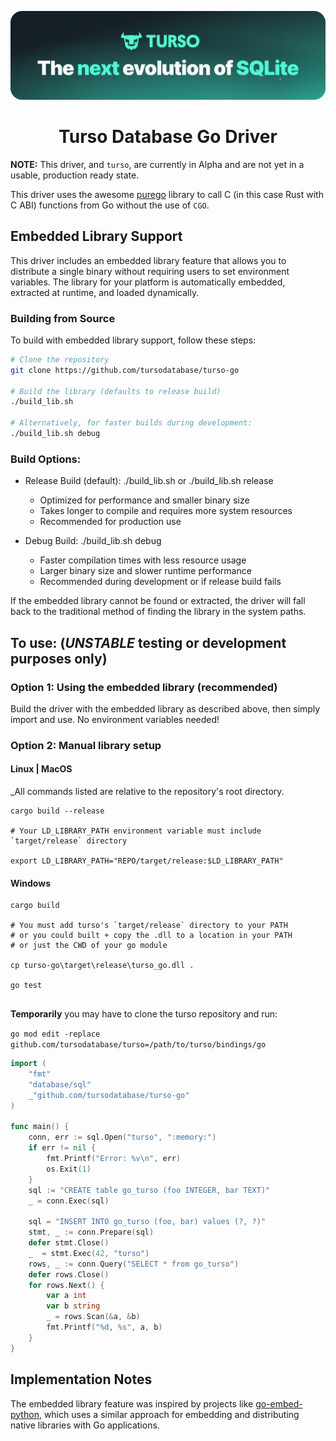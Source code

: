 <p align="center">
  <img src="assets/turso.png" alt="Turso Database" width="800"/>
  <h1 align="center">Turso Database Go Driver</h1>
</p>

**NOTE:** This driver, and `turso`, are currently in Alpha and are not yet in a usable, production ready state.

This driver uses the awesome [purego](https://github.com/ebitengine/purego) library to call C (in this case Rust with C ABI) functions from Go without the use of `CGO`.

## Embedded Library Support

This driver includes an embedded library feature that allows you to distribute a single binary without requiring users to set environment variables. The library for your platform is automatically embedded, extracted at runtime, and loaded dynamically.

### Building from Source

To build with embedded library support, follow these steps:

```bash
# Clone the repository
git clone https://github.com/tursodatabase/turso-go

# Build the library (defaults to release build)
./build_lib.sh

# Alternatively, for faster builds during development:
./build_lib.sh debug
```

### Build Options:

* Release Build (default): ./build_lib.sh or ./build_lib.sh release

    - Optimized for performance and smaller binary size
    - Takes longer to compile and requires more system resources
    - Recommended for production use

* Debug Build: ./build_lib.sh debug

    - Faster compilation times with less resource usage
    - Larger binary size and slower runtime performance
    - Recommended during development or if release build fails

If the embedded library cannot be found or extracted, the driver will fall back to the traditional method of finding the library in the system paths.

## To use: (_UNSTABLE_ testing or development purposes only)

### Option 1: Using the embedded library (recommended)

Build the driver with the embedded library as described above, then simply import and use. No environment variables needed!



### Option 2: Manual library setup

#### Linux | MacOS

_All commands listed are relative to the repository's root directory.

```
cargo build --release

# Your LD_LIBRARY_PATH environment variable must include `target/release` directory

export LD_LIBRARY_PATH="REPO/target/release:$LD_LIBRARY_PATH"

```

#### Windows

```
cargo build

# You must add turso's `target/release` directory to your PATH
# or you could built + copy the .dll to a location in your PATH
# or just the CWD of your go module

cp turso-go\target\release\turso_go.dll .

go test


```
**Temporarily** you may have to clone the turso repository and run:

`go mod edit -replace github.com/tursodatabase/turso=/path/to/turso/bindings/go`

```go
import (
    "fmt"
    "database/sql"
    _"github.com/tursodatabase/turso-go"
)

func main() {
	conn, err := sql.Open("turso", ":memory:")
	if err != nil {
        fmt.Printf("Error: %v\n", err)
        os.Exit(1)
	}
    sql := "CREATE table go_turso (foo INTEGER, bar TEXT)"
    _ = conn.Exec(sql)

    sql = "INSERT INTO go_turso (foo, bar) values (?, ?)"
    stmt, _ := conn.Prepare(sql)
    defer stmt.Close()
    _  = stmt.Exec(42, "turso")
    rows, _ := conn.Query("SELECT * from go_turso")
    defer rows.Close()
    for rows.Next() {
        var a int
        var b string
		_ = rows.Scan(&a, &b)
        fmt.Printf("%d, %s", a, b)
    }
}
```

## Implementation Notes

The embedded library feature was inspired by projects like [go-embed-python](https://github.com/kluctl/go-embed-python), which uses a similar approach for embedding and distributing native libraries with Go applications.
